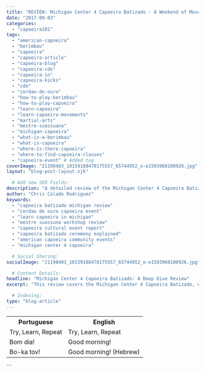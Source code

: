 ```yaml
---
title: "REVIEW: Michigan Center 4 Capoeira Batizado - A Weekend of Movement and Tradition"
date: "2017-09-03"
categories:
  - "capoeira101"
tags:
  - "american-capoeira"
  - "berimbau"
  - "capoeira"
  - "capoeira-article"
  - "capoeira-blog"
  - "capoeira-cdo"
  - "capoeira-in"
  - "capoeira-kicks"
  - "cdo"
  - "cordao-de-ouro"
  - "how-to-play-berimbau"
  - "how-to-play-capoeira"
  - "learn-capoeira"
  - "learn-capoeira-movements"
  - "martial-arts"
  - "mestre-suassuana"
  - "michigan-capoeira"
  - "what-is-a-berimbau"
  - "what-is-capoeira"
  - "where-is-there-capoeira"
  - "where-to-find-capoeira-classes"
  - "capoeira-event" # Added tag
coverImage: "21198403_10159188478175557_65744952_o-e1503968108926.jpg"
layout: "blog-post-layout.njk"

  # Add new SEO Fields:
description: "A detailed review of the Michigan Center 4 Capoeira Batizado event, highlighting key moments and cultural significance. Learn about Cordao de Ouro!"
author: "Chris Calado Rodriguez"
keywords:
  - "capoeira batizado michigan review"
  - "cordao de ouro capoeira event"
  - "learn capoeira in michigan"
  - "mestre suassuna workshop review"
  - "capoeira cultural event report"
  - "capoeira batizado ceremony explained"
  - "american capoeira community events"
  - "michigan center 4 capoeira"

  # Social Sharing:
socialImage: "21198403_10159188478175557_65744952_o-e1503968108926.jpg"

  # Content Details:
headline: "Michigan Center 4 Capoeira Batizado: A Deep Dive Review"
excerpt: "This review covers the Michigan Center 4 Capoeira Batizado, exploring the event's highlights, cultural impact, and the Cordao de Ouro's unique approach to capoeira."

  # Indexing:
type: "blog-article"
---
```


<table class="capoeira-table">
    <tr class="header-row">
        <th>Portuguese</th>
        <th>English</th>
    </tr>
    <tr>
        <td>Try, Learn, Repeat</td>
        <td>Try, Learn, Repeat</td>
    </tr>
    <tr>
        <td>Bom dia!</td>
        <td>Good morning!</td>
    </tr>
    <tr>
        <td>Bo-ka tov!</td>
        <td>Good morning! (Hebrew)</td>
    </tr>
</table>
```